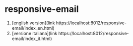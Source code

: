 # responsive-email

1. [english version](link https://localhost:8012/responsive-email/index_en.html)
2. [versione italiana](link https://localhost:8012/responsive-email/index_it.html)

